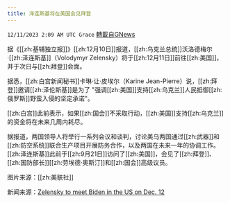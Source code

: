 ```yaml
---
title: 泽连斯基将在美国会见拜登
---
```

`12/11/2023 2:09 AM UTC Grace` [轉載自GNews](https://gnews.org/articles/2094458)

据《[[zh:基辅独立报]]》[[zh:12月10日]]报道，[[zh:乌克兰总统]]沃洛德梅尔·[[zh:泽连斯基]]（Volodymyr Zelensky）将于[[zh:12月11日]]前往[[zh:美国]]，并于次日与[[zh:拜登]]会面。

据悉，[[zh:白宫新闻秘书]]卡琳·让·皮埃尔（Karine Jean-Pierre）说，[[zh:拜登]]邀请[[zh:泽伦斯基]]是为了 "强调[[zh:美国]]支持[[zh:乌克兰]]人民抵御[[zh:俄罗斯]]野蛮入侵的坚定承诺"。

[[zh:白宫]]此前表示，如果[[zh:国会]]不采取行动，[[zh:美国]]支持[[zh:乌克兰]]的资金将在未来几周内耗尽。

据报道，两国领导人将举行一系列会议和谈判，讨论美乌两国通过[[zh:武器]]和[[zh:防空系统]]联合生产项目开展防务合作，以及两国在未来一年的协调工作。[[zh:泽连斯基]]此前于[[zh:9月21日]]访问了[[zh:美国]]，会见了[[zh:拜登]]、[[zh:国防部长]][[zh:劳埃德·奥斯汀]]和[[zh:国会]]高级议员。

图片来源：[[zh:美联社]]

新闻来源：[Zelensky to meet Biden in the US on Dec. 12](https://kyivindependent.com/biden-zelensky-to-meet-in-washington-on-dec-11/)
